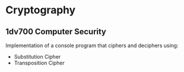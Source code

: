 # Cryptography
## 1dv700 Computer Security

Implementation of a console program that ciphers and deciphers using:
- Substitution Cipher
- Transposition Cipher